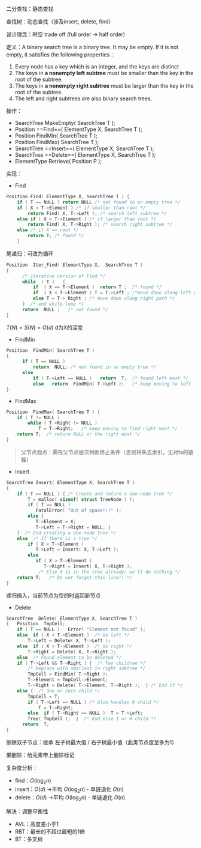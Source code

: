 二分查找：静态查找

查找树：动态查找（涉及insert, delete, find）

设计理念：时空  trade off (full order -> half order)

定义：A binary search tree is a binary tree. It may be empty. If it is not empty, it satisfies the following properties：

1. Every node has a key which is an integer, and the keys are distinct
2. The keys in **a nonempty left subtree** must be smaller than the key in the root of the subtree.
3. The keys in **a nonempty right subtree** must be larger than the key in the root of the subtree.
4. The left and right subtrees are also binary search trees.

操作：

+ SearchTree  MakeEmpty( SearchTree T );
+ Position  ==Find==( ElementType X, SearchTree T );
+ Position  FindMin( SearchTree T );
+ Position  FindMax( SearchTree T );
+ SearchTree  ==Insert==( ElementType X, SearchTree T );
+ SearchTree  ==Delete==( ElementType X, SearchTree T );
+ ElementType  Retrieve( Position P );

实现：

+ Find
```c
Position Find( ElementType X, SearchTree T ) {
	if ( T == NULL ) return NULL /* not found in an empty tree */
	if ( X < T->Element ) /* if smaller than root */
		return Find( X, T->Left ); /* search left subtree */
	else if ( X > T->Element ) /* if larger than root */
		return Find( X, T->Right ); /* search right subtree */
	else /* if X == root */
		return T; /* found */
	}
```
尾递归：可改为循环
```c
Position  Iter_Find( ElementType X,  SearchTree T ) 
{ 
      /* iterative version of Find */
      while  ( T )   {
          if  ( X == T->Element )  return T ;  /* found */
          if  ( X < T->Element ) T = T->Left ; /*move down along left path */
          else T = T-> Right ; /* move down along right path */
      }  /* end while-loop */
      return  NULL ;   /* not found */
}
```
$T(N) = S (N)=O(d)$ d为X的深度

+ FindMin
```c
Position  FindMin( SearchTree T ) 
{ 
      if ( T == NULL )   
          return  NULL; /* not found in an empty tree */
      else 
          if ( T->Left == NULL )   return  T;  /* found left most */
          else   return  FindMin( T->Left );   /* keep moving to left */
} 
```

+ FindMax
```c
Position  FindMax( SearchTree T ) { 
    if ( T != NULL ) 
        while ( T->Right != NULL )   
			T = T->Right;   /* keep moving to find right most */
    return T;  /* return NULL or the right most */
}
```
> 父节点观点：需在父节点层次判断终止条件（否则将失去索引，无对fa的链接）

+ Insert
```c
SearchTree Insert( ElementType X, SearchTree T ) 
{ 
    if ( T == NULL ) { /* Create and return a one-node tree */ 
		T = malloc( sizeof( struct TreeNode ) ); 
		if ( T == NULL ) 
		   FatalError( "Out of space!!!" ); 
		else { 
		   T->Element = X; 
		   T->Left = T->Right = NULL; } 
	}  /* End creating a one-node tree */
    else  /* If there is a tree */
	 	if ( X < T->Element ) 
		   T->Left = Insert( X, T->Left ); 
		else 
		   if ( X > T->Element ) 
		      T->Right = Insert( X, T->Right ); 
			/* Else X is in the tree already; we'll do nothing */ 
    return T;   /* Do not forget this line!! */ 
}
```
递归插入，当前节点为空的时返回新节点

+ Delete
```c
SearchTree  Delete( ElementType X, SearchTree T ) 
{   Position  TmpCell; 
    if ( T == NULL )   Error( "Element not found" ); 
    else  if ( X < T->Element )  /* Go left */ 
		T->Left = Delete( X, T->Left ); 
    else  if ( X > T->Element )  /* Go right */ 
	    T->Right = Delete( X, T->Right ); 
	else  /* Found element to be deleted */ 
	if ( T->Left && T->Right ) {  /* Two children */ 
	    /* Replace with smallest in right subtree */ 
	    TmpCell = FindMin( T->Right ); 
	    T->Element = TmpCell->Element; 
	    T->Right = Delete( T->Element, T->Right );  } /* End if */
	else {  /* One or zero child */ 
	    TmpCell = T; 
	    if ( T->Left == NULL ) /* Also handles 0 child */ 
		    T = T->Right; 
	    else  if ( T->Right == NULL )  T = T->Left; 
	    free( TmpCell );  }  /* End else 1 or 0 child */
      return  T; 
}
```
删除双子节点：继承 左子树最大值 / 右子树最小值（此类节点度至多为1）

懒删除：给元素带上删除标记

复杂度分析：

+ find：$O(\log_2n)$
+ insert：$O(d)$  ->平均 $O(\log_2n)$ - 单链退化 $O(n)$
+ delete：$O(d)$ ->平均 $O(\log_2n)$ - 单链退化 $O(n)$

解决：调整平衡性

+ AVL：高度差小于1
+ RBT：最长的不超过最短的1倍
+ BT：多叉树
